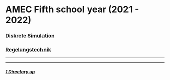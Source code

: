 # AMEC Fifth school year (2021 - 2022)

### [Diskrete Simulation](./Simulation/README.md)
### [Regelungstechnik](./Regelungstechnik/README.md)

----
----

##### [1 Directory up](./../README.md)
